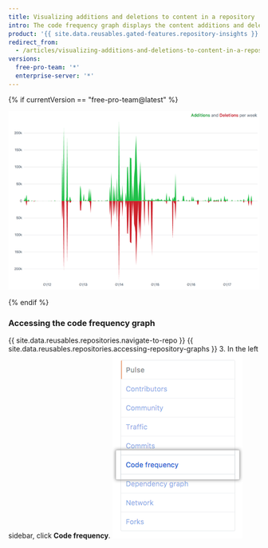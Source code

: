 ```yaml
---
title: Visualizing additions and deletions to content in a repository
intro: The code frequency graph displays the content additions and deletions for each week in a repository's history.
product: '{{ site.data.reusables.gated-features.repository-insights }}'
redirect_from:
  - /articles/visualizing-additions-and-deletions-to-content-in-a-repository
versions:
  free-pro-team: '*'
  enterprise-server: '*'
---
```


{% if currentVersion == "free-pro-team@latest" %}

![코드 주파수 그래프](/assets/images/help/graphs/repo_code_frequency_graph_dotcom.png)

{% endif %}

### Accessing the code frequency graph

{{ site.data.reusables.repositories.navigate-to-repo }}
{{ site.data.reusables.repositories.accessing-repository-graphs }}
3. In the left sidebar, click **Code frequency**. ![Code frequency tab](/assets/images/help/graphs/code_frequency_tab.png)
